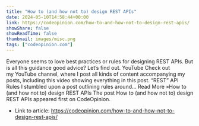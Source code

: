 ```yaml
---
title: "How to (and how not to) design REST APIs"
date: 2024-05-10T14:58:44+00:00
link: https://codeopinion.com/how-to-and-how-not-to-design-rest-apis/
showShare: false
showReadTime: false
thumbnail: images/misc.png
tags: ["codeopinion.com"]
---
```

Everyone seems to love best practices or rules for designing REST APIs. But is all this guidance good advice? Let’s find out. YouTube Check out my YouTube channel, where I post all kinds of content accompanying my posts, including this video showing everything in this post. “REST” API Rules I stumbled upon a post outlining rules around… Read More »How to (and how not to) design REST APIs
The post How to (and how not to) design REST APIs appeared first on CodeOpinion.

- Link to article: https://codeopinion.com/how-to-and-how-not-to-design-rest-apis/